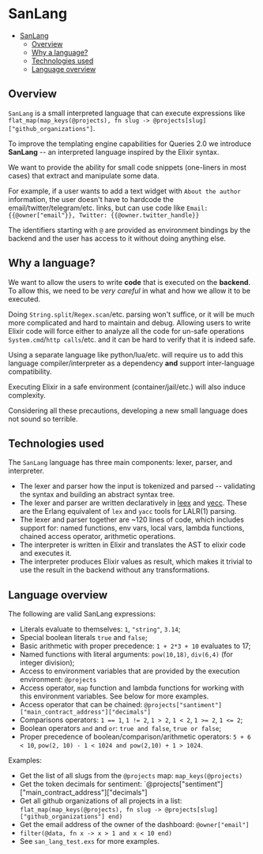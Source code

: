 # SanLang

- [SanLang](#sanlang)
  - [Overview](#overview)
  - [Why a language?](#why-a-language)
  - [Technologies used](#technologies-used)
  - [Language overview](#language-overview)
  <!--toc:end-->

## Overview

`SanLang` is a small interpreted language that can execute expressions like `flat_map(map_keys(@projects), fn slug -> @projects[slug]["github_organizations"]`.

To improve the templating engine capabilities for Queries 2.0 we introduce **SanLang** -- an interpreted language inspired by the Elixir syntax.

We want to provide the ability for small code snippets (one-liners in most cases) that extract and manipulate some data.

For example, if a user wants to add a text widget with `About the author` information, the user doesn't have to hardcode the email/twitter/telegram/etc. links, but can use code like `Email: {{@owner["email"}}, Twitter: {{@owner.twitter_handle}}`

The identifiers starting with `@` are provided as environment bindings by the backend and the user has access to it without doing anything else.

## Why a language?

We want to allow the users to write **code** that is executed on the **backend**. To allow this, we need to be _very careful_ in what and how we allow it to be executed.

Doing `String.split`/`Regex.scan`/etc. parsing won't suffice, or it will be much more complicated and hard to maintain and debug.
Allowing users to write Elixir code will force either to analyze all the code for un-safe operations `System.cmd`/`http calls`/etc. and it can be hard to verify that it is indeed safe.

Using a separate language like python/lua/etc. will require us to add this language compiler/interpreter as a dependency **and** support inter-language compatibility.

Executing Elixir in a safe environment (container/jail/etc.) will also induce complexity.

Considering all these precautions, developing a new small language does not sound so terrible.

## Technologies used

The `SanLang` language has three main components: lexer, parser, and interpreter.

- The lexer and parser how the input is tokenized and parsed -- validating the syntax and building an abstract syntax tree.
- The lexer and parser are written declaratively in [leex](https://www.erlang.org/doc/man/leex.html) and [yecc](https://www.erlang.org/doc/man/yecc.html). These are the Erlang equivalent of `lex` and `yacc` tools for LALR(1) parsing.
- The lexer and parser together are ~120 lines of code, which includes support for: named functions, env vars, local vars, lambda functions, chained access operator, arithmetic operations.
- The interpreter is written in Elixir and translates the AST to elixir code and executes it.
- The interpreter produces Elixir values as result, which makes it trivial to use the result in the backend without any transformations.

## Language overview

The following are valid SanLang expressions:

- Literals evaluate to themselves: `1`, `"string"`, `3.14`;
- Special boolean literals `true` and `false`;
- Basic arithmetic with proper precedence: `1 + 2*3 + 10` evaluates to 17;
- Named functions with literal arguments: `pow(10,18)`, `div(6,4)` (for integer division);
- Access to environment variables that are provided by the execution environment: `@projects`
- Access operator, `map` function and lambda functions for working with this environment variables. See below for more examples.
- Access operator that can be chained: `@projects["santiment"]["main_contract_address"]["decimals"]`
- Comparisons operators: `1 == 1`, `1 != 2`, `1 > 2`, `1 < 2`, `1 >= 2`, `1 <= 2`;
- Boolean operators `and` and `or`: `true and false`, `true or false`;
- Proper precedence of boolean/comparison/arithmetic operators: `5 + 6 < 10`, `pow(2, 10) - 1 < 1024 and pow(2,10) + 1 > 1024`.

Examples:

- Get the list of all slugs from the `@projects` map:
  `map_keys(@projects)`
- Get the token decimals for sentiment:
  `@projects["sentiment"]["main_contract_address"]["decimals"]
- Get all github organizations of all projects in a list:
  `flat_map(map_keys(@projects), fn slug -> @projects[slug]["github_organizations"] end)`
- Get the email address of the owner of the dashboard:
  `@owner["email"]`
- `filter(@data, fn x -> x > 1 and x < 10 end)`
- See `san_lang_test.exs` for more examples.
